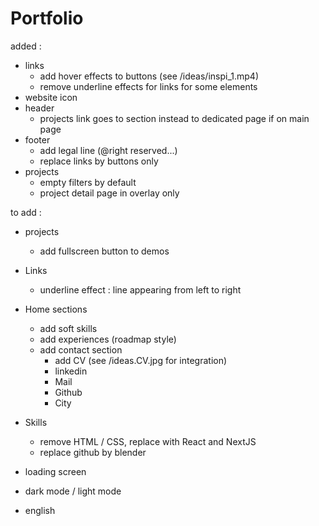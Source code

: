 # Portfolio

added :
- links
    - add hover effects to buttons (see /ideas/inspi_1.mp4)
    - remove underline effects for links for some elements
- website icon
- header
    - projects link goes to section instead to dedicated page if on main page
- footer
    - add legal line (@right reserved...)
    - replace links by buttons only
- projects
    - empty filters by default
    - project detail page in overlay only

to add :
- projects
    - add fullscreen button to demos
- Links
    - underline effect : line appearing from left to right
- Home sections
    - add soft skills
    - add experiences (roadmap style)
    - add contact section
        - add CV (see /ideas.CV.jpg for integration)
        - linkedin
        - Mail
        - Github
        - City
- Skills
    - remove HTML / CSS, replace with React and NextJS
    - replace github by blender

- loading screen
- dark mode / light mode
- english